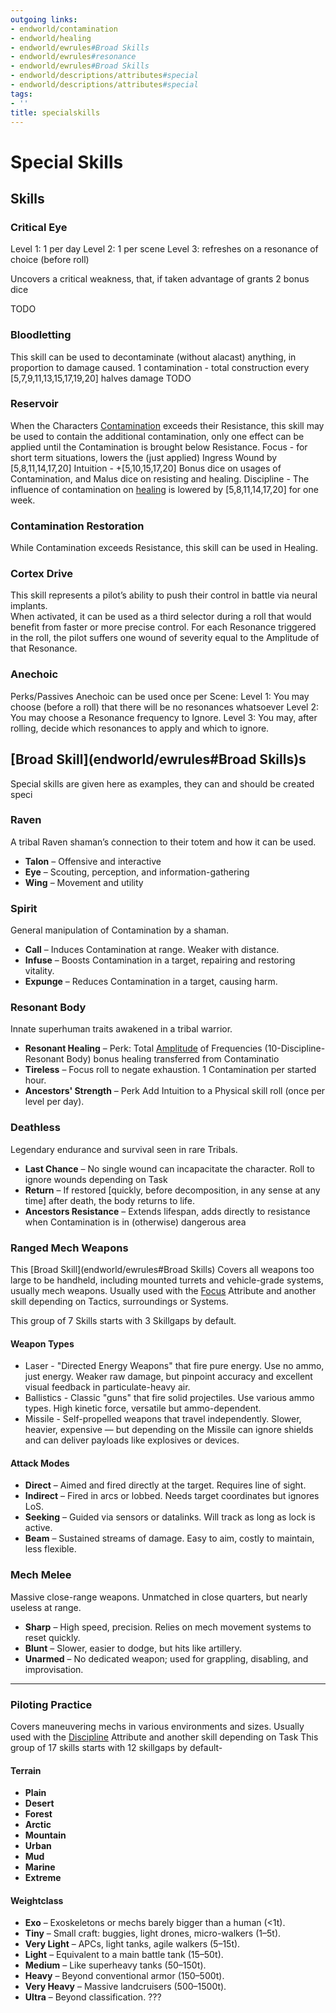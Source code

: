 ```yaml
---
outgoing links:
- endworld/contamination
- endworld/healing
- endworld/ewrules#Broad Skills
- endworld/ewrules#resonance
- endworld/ewrules#Broad Skills
- endworld/descriptions/attributes#special
- endworld/descriptions/attributes#special
tags:
- ''
title: specialskills
---
```

# Special Skills

## Skills
### Critical Eye
Level 1: 1 per day
Level 2: 1 per scene
Level 3: refreshes on a resonance of choice (before roll)

Uncovers a critical weakness, that, if taken advantage of grants 2 bonus dice

TODO

### Bloodletting
This skill can be used to decontaminate (without alacast) anything, in proportion to damage caused.
1 contamination - total construction
every [5,7,9,11,13,15,17,19,20] halves damage
TODO


### Reservoir

When the Characters [Contamination](endworld/contamination) exceeds their Resistance, this skill may be used to contain the additional contamination, only one effect can be applied until  the Contamination is brought below Resistance.
Focus - for short term situations, lowers the (just applied) Ingress Wound by [5,8,11,14,17,20]
Intuition - +[5,10,15,17,20] Bonus dice on usages of Contamination, and Malus dice on resisting and healing. 
Discipline - The influence of contamination on [healing](endworld/healing) is lowered by [5,8,11,14,17,20] for one week. 

### Contamination Restoration

While Contamination exceeds Resistance, this skill can be used in Healing.

### Cortex Drive

This skill represents a pilot’s ability to push their control in battle via neural implants.  
When activated, it can be used as a third selector during a roll that would benefit from faster or more precise control. For each Resonance triggered in the roll, the pilot suffers one wound of severity equal to the Amplitude of that Resonance.

### Anechoic
Perks/Passives
Anechoic can be used once per Scene:
Level 1: You may choose (before a roll) that there will be no resonances whatsoever
Level 2: You may choose a Resonance frequency to Ignore.
Level 3: You may, after rolling, decide which resonances to apply and which to ignore.


## [Broad Skill](endworld/ewrules#Broad Skills)s
Special skills are given here as examples, they can and should be created speci
### Raven

A tribal Raven shaman’s connection to their totem and how it can be used.

* **Talon** – Offensive and interactive 
* **Eye** – Scouting, perception, and information-gathering 
* **Wing** – Movement and utility 

### Spirit

General manipulation of Contamination by a shaman.

* **Call** – Induces Contamination at range. Weaker with distance.
* **Infuse** – Boosts Contamination in a target, repairing and restoring vitality.
* **Expunge** – Reduces Contamination in a target, causing harm.

### Resonant Body

Innate superhuman traits awakened in a tribal warrior.

* **Resonant Healing** – Perk: Total [Amplitude](endworld/ewrules#resonance) of Frequencies (10-Discipline-Resonant Body) bonus healing transferred from Contaminatio
* **Tireless** – Focus roll to negate exhaustion. 1 Contamination per started hour.
* **Ancestors' Strength** – Perk Add Intuition to a Physical skill roll (once per level per day).

### Deathless

Legendary endurance and survival seen in rare Tribals.

* **Last Chance** – No single wound can incapacitate the character. Roll to ignore wounds depending on Task
* **Return** – If restored [quickly, before decomposition, in any sense at any time] after death, the body returns to life.
* **Ancestors Resistance** – Extends lifespan, adds directly to resistance when Contamination is in (otherwise) dangerous area

### Ranged Mech Weapons 

This [Broad Skill](endworld/ewrules#Broad Skills) Covers all weapons too large to be handheld, including mounted turrets and vehicle-grade systems, usually mech weapons.
Usually used with the [Focus](endworld/descriptions/attributes#special) Attribute and another skill depending on Tactics, surroundings or Systems.

This group of 7 Skills starts with 3 Skillgaps by default.

#### Weapon Types
*  Laser - "Directed Energy Weapons" that fire pure energy. Use no ammo, just energy. Weaker raw damage, but pinpoint accuracy and excellent visual feedback in particulate-heavy air.
*  Ballistics - Classic "guns" that fire solid projectiles. Use various ammo types. High kinetic force, versatile but ammo-dependent.
* Missile - Self-propelled weapons that travel independently.
Slower, heavier, expensive — but depending on the Missile can ignore shields and can deliver payloads like explosives or devices.

#### Attack Modes

* **Direct** – Aimed and fired directly at the target. Requires line of sight.
* **Indirect** – Fired in arcs or lobbed. Needs target coordinates but ignores LoS.
* **Seeking** – Guided via sensors or datalinks. Will track as long as lock is active.
* **Beam** – Sustained streams of damage. Easy to aim, costly to maintain, less flexible.

### Mech Melee

Massive close-range weapons. Unmatched in close quarters, but nearly useless at range.

* **Sharp** – High speed, precision. Relies on mech movement systems to reset quickly.
* **Blunt** – Slower, easier to dodge, but hits like artillery.
* **Unarmed** – No dedicated weapon; used for grappling, disabling, and improvisation.

---

### Piloting Practice

Covers maneuvering mechs in various environments and sizes.
Usually used with the [Discipline](endworld/descriptions/attributes#special) Attribute and another skill depending on Task
This group of 17 skills starts with 12 skillgaps by default-
#### Terrain

* **Plain**
* **Desert**
* **Forest**
* **Arctic**
* **Mountain**
* **Urban**
* **Mud**
* **Marine**
* **Extreme**

#### Weightclass

* **Exo** – Exoskeletons or mechs barely bigger than a human (<1t).
* **Tiny** – Small craft: buggies, light drones, micro-walkers (1–5t).
* **Very Light** – APCs, light tanks, agile walkers (5–15t).
* **Light** – Equivalent to a main battle tank (15–50t).
* **Medium** – Like superheavy tanks (50–150t).
* **Heavy** – Beyond conventional armor (150–500t).
* **Very Heavy** – Massive landcruisers (500–1500t).
* **Ultra** – Beyond classification. ???

